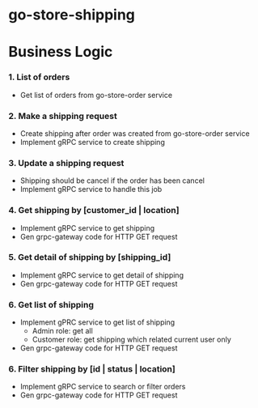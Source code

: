 # go-store-shipping

# Business Logic

### 1. List of orders

- Get list of orders from go-store-order service
  
### 2. Make a shipping request

- Create shipping after order was created from go-store-order service
- Implement gRPC service to create shipping

### 3. Update a shipping request

- Shipping should be cancel if the order has been cancel
- Implement gRPC service to handle this job

### 4. Get shipping by [customer_id | location]

- Implement gRPC service to get shipping
- Gen grpc-gateway code for HTTP GET request

### 5. Get detail of shipping by [shipping_id]

- Implement gRPC service to get detail of shipping
- Gen grpc-gateway code for HTTP GET request

### 6. Get list of shipping

- Implement gPRC service to get list of shipping
  - Admin role: get all
  - Customer role: get shipping which related current user only
- Gen grpc-gateway code for HTTP GET request

### 6. Filter shipping by [id | status | location]

- Implement gRPC service to search or filter orders
- Gen grpc-gateway code for HTTP GET request
